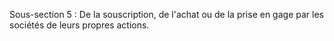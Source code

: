 Sous-section 5 : De la souscription, de l'achat ou de la prise en gage par les sociétés de leurs propres actions.
